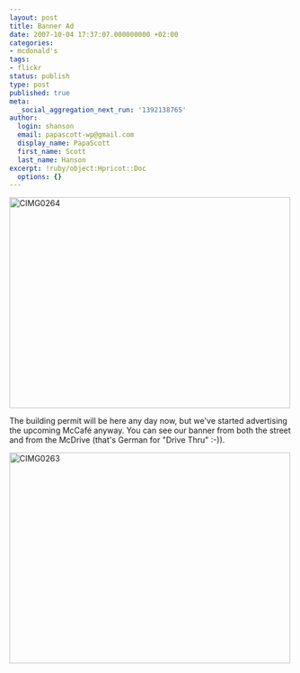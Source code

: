 ```yaml
---
layout: post
title: Banner Ad
date: 2007-10-04 17:37:07.000000000 +02:00
categories:
- mcdonald's
tags:
- flickr
status: publish
type: post
published: true
meta:
  _social_aggregation_next_run: '1392138765'
author:
  login: shanson
  email: papascott-wp@gmail.com
  display_name: PapaScott
  first_name: Scott
  last_name: Hanson
excerpt: !ruby/object:Hpricot::Doc
  options: {}
---
```

<p><a href="http://www.flickr.com/photos/51035717986@N01/1484417758" title="View 'CIMG0264' on Flickr.com"><img src="2.static.flickr.com/1137/1484417758_fdc9203116.jpg" alt="CIMG0264" border="0" width="500" height="375" /></a></p>
<p>The building permit will be here any day now, but we've started advertising the upcoming McCaf&eacute; anyway. You can see our banner from both the street and from the McDrive (that's German for "Drive Thru" :-)).</p>
<p><a href="http://www.flickr.com/photos/51035717986@N01/1483634259" title="View 'CIMG0263' on Flickr.com"><img src="2.static.flickr.com/1350/1483634259_b91262370b.jpg" alt="CIMG0263" border="0" width="500" height="375" /></a></p>
